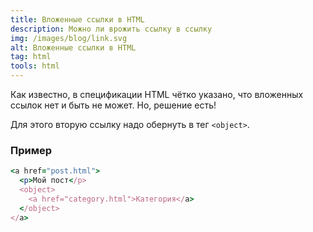 ```yaml
---
title: Вложенные ссылки в HTML
description: Можно ли врожить ссылку в ссылку
img: /images/blog/link.svg
alt: Вложенные ссылки в HTML
tag: html
tools: html
---
```


Как известно, в спецификации HTML чётко указано, что вложенных ссылок нет и быть не может. Но, решение есть!

Для этого вторую ссылку надо обернуть в тег `<object>`.

### Пример
```ruby
<a href="post.html">
  <p>Мой пост</p>
  <object>
    <a href="category.html">Категория</a>
  </object>
</a>
```